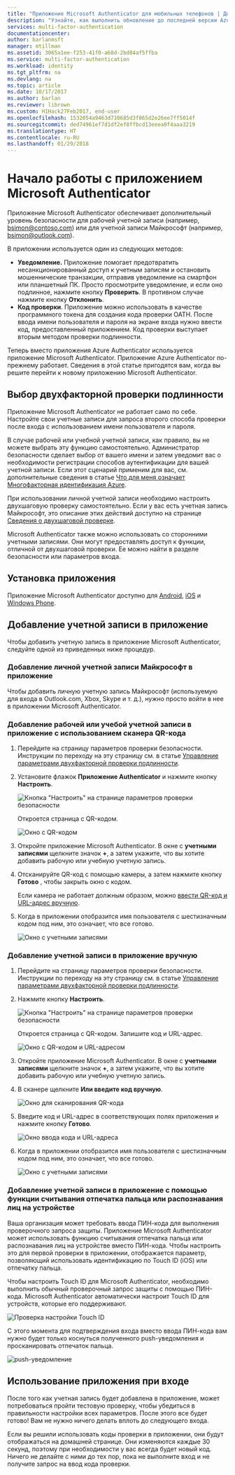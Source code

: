 ```yaml
---
title: "Приложение Microsoft Authenticator для мобильных телефонов | Документация Майкрософт"
description: "Узнайте, как выполнить обновление до последней версии Azure Authenticatior."
services: multi-factor-authentication
documentationcenter: 
author: barlanmsft
manager: mtillman
ms.assetid: 3065a1ee-f253-41f0-a68d-2bd84af5ffba
ms.service: multi-factor-authentication
ms.workload: identity
ms.tgt_pltfrm: na
ms.devlang: na
ms.topic: article
ms.date: 10/17/2017
ms.author: barlan
ms.reviewer: librown
ms.custom: H1Hack27Feb2017, end-user
ms.openlocfilehash: 1532054a9463d710685d3f865d2e26ee7ff5014f
ms.sourcegitcommit: ded74961ef7d1df2ef8ffbcd13eeea0f4aaa3219
ms.translationtype: HT
ms.contentlocale: ru-RU
ms.lasthandoff: 01/29/2018
---
```

# <a name="get-started-with-the-microsoft-authenticator-app"></a>Начало работы с приложением Microsoft Authenticator
Приложение Microsoft Authenticator обеспечивает дополнительный уровень безопасности для рабочей учетной записи (например, bsimon@contoso.com) или для учетной записи Майкрософт (например, bsimon@outlook.com).

В приложении используется один из следующих методов:

* **Уведомление.** Приложение помогает предотвратить несанкционированный доступ к учетным записям и остановить мошеннические транзакции, отправив уведомление на смартфон или планшетный ПК. Просто просмотрите уведомление, и если оно подлинное, нажмите кнопку **Проверить**. В противном случае нажмите кнопку **Отклонить**.
* **Код проверки**. Приложение можно использовать в качестве программного токена для создания кода проверки OATH. После ввода имени пользователя и пароля на экране входа нужно ввести код, предоставленный приложением. Код проверки выступает вторым методом проверки подлинности.

Теперь вместо приложения Azure Authenticator используется приложение Microsoft Authenticator. Приложение Azure Authenticator по-прежнему работает. Сведения в этой статье пригодятся вам, когда вы решите перейти к новому приложению Microsoft Authenticator.  

## <a name="opt-in-for-two-step-verification"></a>Выбор двухфакторной проверки подлинности

Приложение Microsoft Authenticator не работает само по себе. Настройте свои учетные записи для запроса второго способа проверки после входа с использованием имени пользователя и пароля.

В случае рабочей или учебной учетной записи, как правило, вы не можете выбрать эту функцию самостоятельно. Администратор безопасности сделает выбор от вашего имени и затем уведомит вас о необходимости регистрации способов аутентификации для вашей учетной записи. Если этот сценарий применим для вас, см. дополнительные сведения в статье [Что для меня означает Многофакторная идентификация Azure](multi-factor-authentication-end-user.md).

При использовании личной учетной записи необходимо настроить двухшаговую проверку самостоятельно. Если у вас есть учетная запись Майкрософт, это описание этих действий доступно на странице [Сведения о двухшаговой проверке](https://support.microsoft.com/help/12408/microsoft-account-about-two-step-verification).

Microsoft Authenticator также можно использовать со сторонними учетными записями. Они могут предоставлять доступ к функции, отличной от двухшаговой проверки. Ее можно найти в разделе безопасности или параметров входа.

## <a name="install-the-app"></a>Установка приложения
Приложение Microsoft Authenticator доступно для [Android](https://go.microsoft.com/fwlink/?linkid=866594), [iOS](https://go.microsoft.com/fwlink/?linkid=866594) и [Windows Phone](http://go.microsoft.com/fwlink/?Linkid=825071).

## <a name="add-accounts-to-the-app"></a>Добавление учетной записи в приложение
Чтобы добавить учетную запись в приложение Microsoft Authenticator, следуйте одной из приведенных ниже процедур.

### <a name="add-a-personal-microsoft-account-to-the-app"></a>Добавление личной учетной записи Майкрософт в приложение

Чтобы добавить личную учетную запись Майкрософт (используемую для входа в Outlook.com, Xbox, Skype и т. д.), нужно просто войти в нее в приложении Microsoft Authenticator.

### <a name="add-a-work-or-school-account-to-the-app-using-the-qr-code-scanner"></a>Добавление рабочей или учебой учетной записи в приложение с использованием сканера QR-кода
1. Перейдите на страницу параметров проверки безопасности.  Инструкции по переходу на эту страницу см. в статье [Управление параметрами двухфакторной проверки подлинности](multi-factor-authentication-end-user-manage-settings.md#where-to-find-the-settings-page).
2. Установите флажок **Приложение Authenticator** и нажмите кнопку **Настроить**.

    ![Кнопка "Настроить" на странице параметров проверки безопасности](./media/authenticator-app-how-to/azureauthe.png)

    Откроется страница с QR-кодом.

    ![Окно с QR-кодом](./media/authenticator-app-how-to/barcode2.png)
3. Откройте приложение Microsoft Authenticator. В окне с **учетными записями** щелкните значок **+**, а затем укажите, что вы хотите добавить рабочую или учебную учетную запись.
4. Отсканируйте QR-код с помощью камеры, а затем нажмите кнопку **Готово** , чтобы закрыть окно с кодом.

    Если камера не работает должным образом, можно [ввести QR-код и URL-адрес вручную](#add-an-account-to-the-app-manually).

5. Когда в приложении отобразится имя пользователя с шестизначным кодом под ним, это означает, что все готово.

    ![Окно с учетными записями](./media/authenticator-app-how-to/accounts.png)

### <a name="add-an-account-to-the-app-manually"></a>Добавление учетной записи в приложение вручную
1. Перейдите на страницу параметров проверки безопасности.  Инструкции по переходу на эту страницу см. в статье [Управление параметрами двухфакторной проверки подлинности](multi-factor-authentication-end-user-manage-settings.md).
2. Нажмите кнопку **Настроить**.

    ![Кнопка "Настроить" на странице параметров проверки безопасности](./media/authenticator-app-how-to/azureauthe.png)

    Откроется страница с QR-кодом.  Запишите код и URL-адрес.

    ![Окно с QR-кодом и URL-адресом](./media/authenticator-app-how-to/barcode2.png)
3. Откройте приложение Microsoft Authenticator. В окне с **учетными записями** щелкните значок **+**, а затем укажите, что вы хотите добавить рабочую или учебную учетную запись.

4. В сканере щелкните **Или введите код вручную**.

    ![Окно для сканирования QR-кода](./media/multi-factor-authentication-end-user-first-time/scan2.png)
5. Введите код и URL-адрес в соответствующих полях приложения и нажмите кнопку **Готово**.

    ![Окно ввода кода и URL-адреса](./media/authenticator-app-how-to/manual.png)

6. Когда в приложении отобразится имя пользователя с шестизначным кодом под ним, это означает, что все готово.

    ![Окно с учетными записями](./media/authenticator-app-how-to/accounts.png)

### <a name="add-an-account-to-the-app-using-your-devices-fingerprint-or-facial-recognition-capabilities"></a>Добавление учетной записи в приложение с помощью функции считывания отпечатка пальца или распознавания лиц на устройстве
Ваша организация может требовать ввода ПИН-кода для выполнения проверочного запроса защиты. Приложение Microsoft Authenticator может использовать функцию считывания отпечатка пальца или распознавания лиц на устройстве вместо ПИН-кода. Чтобы настроить это для первой проверки в приложении, отображается параметр, позволяющий использовать идентификацию по Touch ID (iOS) или отпечатку пальца. 

Чтобы настроить Touch ID для Microsoft Authenticator, необходимо выполнить обычный проверочный запрос защиты с помощью ПИН-кода. Microsoft Authenticator автоматически настроит Touch ID для устройств, которые его поддерживают. 

![Проверка настройки Touch ID](./media/authenticator-app-how-to/touchid1.png)

С этого момента для подтверждения входа вместо ввода ПИН-кода вам нужно будет только коснуться полученного push-уведомления и просканировать отпечаток пальца.

![push-уведомление](./media/authenticator-app-how-to/touchid2.png)

## <a name="use-the-app-when-you-sign-in"></a>Использование приложения при входе

После того как учетная запись будет добавлена в приложение, может потребоваться пройти тестовую проверку, чтобы убедиться в правильности настройки всех параметров. После этого все будет готово! Вам не нужно ничего делать вплоть до следующего входа.

Если вы решили использовать коды проверки в приложении, они будут отображаться на домашней странице. Они изменяются каждые 30 секунд, поэтому при необходимости у вас всегда будет новый код. Ничего не делайте с ними до тех пор, пока не выполните вход и не получите запрос на ввод кода проверки.  
